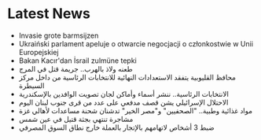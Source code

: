# Latest News
-  Invasie grote barmsijzen
-  Ukraiński parlament apeluje o otwarcie negocjacji o członkostwie w Unii Europejskiej
-  Bakan Kacır'dan İsrail zulmüne tepki
-  طعنه ولاذ بالهرب.. جريمة قتل في المرج
-  محافظ القليوبية يتفقد الاستعدادات النهائية للانتخابات الرئاسية من داخل مركز السيطرة
-  الانتخابات الرئاسية.. ننشر أسماء وأماكن لجان تصويت الوافدين بالإسكندرية
-  الاحتلال الإسرائيلي يشن قصف مدفعي على عدد من قرى جنوب لبنان اليوم
-  مواد غذائية وطبية.. "الصحفيين" و"مصر الخير" تدشنان شحنة مساعدات لأهالي غزة
-  مشاجرة تنتهي بجثة قتيل في عين شمس
-  ضبط 3 أشخاص لاتهامهم بالإتجار بالعملة خارج نطاق السوق المصرفي

